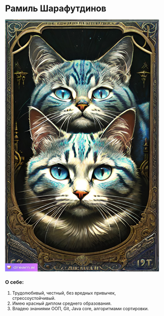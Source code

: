 # Рамиль Шарафутдинов
![Фото](Dream_TradingCard.jpg)
### О себе:
1. Трудолюбивый, честный, без вредных привычек, стрессоустойчивый.
2. Имею красный диплом среднего образования.
3. Владею знаниями ООП, Git, Java core, алгоритмами сортировки.